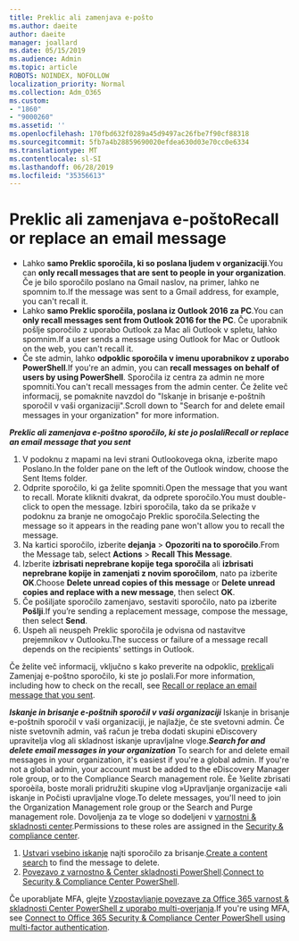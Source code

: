 ```yaml
---
title: Preklic ali zamenjava e-pošto
ms.author: daeite
author: daeite
manager: joallard
ms.date: 05/15/2019
ms.audience: Admin
ms.topic: article
ROBOTS: NOINDEX, NOFOLLOW
localization_priority: Normal
ms.collection: Adm_O365
ms.custom:
- "1860"
- "9000260"
ms.assetid: ''
ms.openlocfilehash: 170fbd632f0289a45d9497ac26fbe7f90cf88318
ms.sourcegitcommit: 5fb7a4b28859690020efdea630d03e70cc0e6334
ms.translationtype: MT
ms.contentlocale: sl-SI
ms.lasthandoff: 06/28/2019
ms.locfileid: "35356613"
---
```

# <a name="recall-or-replace-an-email-message"></a><span data-ttu-id="22e68-102">Preklic ali zamenjava e-pošto</span><span class="sxs-lookup"><span data-stu-id="22e68-102">Recall or replace an email message</span></span>

- <span data-ttu-id="22e68-103">Lahko **samo Preklic sporočila, ki so poslana ljudem v organizaciji**.</span><span class="sxs-lookup"><span data-stu-id="22e68-103">You can **only recall messages that are sent to people in your organization**.</span></span> <span data-ttu-id="22e68-104">Če je bilo sporočilo poslano na Gmail naslov, na primer, lahko ne spomnim to.</span><span class="sxs-lookup"><span data-stu-id="22e68-104">If the message was sent to a Gmail address, for example, you can't recall it.</span></span>
- <span data-ttu-id="22e68-105">Lahko **samo Preklic sporočila, poslana iz Outlook 2016 za PC**.</span><span class="sxs-lookup"><span data-stu-id="22e68-105">You can **only recall messages sent from Outlook 2016 for the PC**.</span></span> <span data-ttu-id="22e68-106">Če uporabnik pošlje sporočilo z uporabo Outlook za Mac ali Outlook v spletu, lahko spomnim.</span><span class="sxs-lookup"><span data-stu-id="22e68-106">If a user sends a message using Outlook for Mac or Outlook on the web, you can't recall it.</span></span>
- <span data-ttu-id="22e68-107">Če ste admin, lahko **odpoklic sporočila v imenu uporabnikov z uporabo PowerShell**.</span><span class="sxs-lookup"><span data-stu-id="22e68-107">If you're an admin, you can **recall messages on behalf of users by using PowerShell**.</span></span> <span data-ttu-id="22e68-108">Sporočila iz centra za admin ne more spomniti.</span><span class="sxs-lookup"><span data-stu-id="22e68-108">You can't recall messages from the admin center.</span></span> <span data-ttu-id="22e68-109">Če želite več informacij, se pomaknite navzdol do "Iskanje in brisanje e-poštnih sporočil v vaši organizaciji".</span><span class="sxs-lookup"><span data-stu-id="22e68-109">Scroll down to "Search for and delete email messages in your organization" for more information.</span></span>

<span data-ttu-id="22e68-110">***Preklic ali zamenjava e-poštno sporočilo, ki ste jo poslali***</span><span class="sxs-lookup"><span data-stu-id="22e68-110">***Recall or replace an email message that you sent***</span></span>

1. <span data-ttu-id="22e68-111">V podoknu z mapami na levi strani Outlookovega okna, izberite mapo Poslano.</span><span class="sxs-lookup"><span data-stu-id="22e68-111">In the folder pane on the left of the Outlook window, choose the Sent Items folder.</span></span>
2. <span data-ttu-id="22e68-112">Odprite sporočilo, ki ga želite spomniti.</span><span class="sxs-lookup"><span data-stu-id="22e68-112">Open the message that you want to recall.</span></span> <span data-ttu-id="22e68-113">Morate klikniti dvakrat, da odprete sporočilo.</span><span class="sxs-lookup"><span data-stu-id="22e68-113">You must double-click to open the message.</span></span> <span data-ttu-id="22e68-114">Izbiri sporočila, tako da se prikaže v podoknu za branje ne omogočajo Preklic sporočila.</span><span class="sxs-lookup"><span data-stu-id="22e68-114">Selecting the message so it appears in the reading pane won't allow you to recall the message.</span></span>
3. <span data-ttu-id="22e68-115">Na kartici sporočilo, izberite **dejanja** > **Opozoriti na to sporočilo**.</span><span class="sxs-lookup"><span data-stu-id="22e68-115">From the Message tab, select **Actions** > **Recall This Message**.</span></span>
4. <span data-ttu-id="22e68-116">Izberite **izbrisati neprebrane kopije tega sporočila** ali **izbrisati neprebrane kopije in zamenjati z novim sporočilom**, nato pa izberite **OK**.</span><span class="sxs-lookup"><span data-stu-id="22e68-116">Choose **Delete unread copies of this message** or **Delete unread copies and replace with a new message**, then select **OK**.</span></span>
5. <span data-ttu-id="22e68-117">Če pošiljate sporočilo zamenjavo, sestaviti sporočilo, nato pa izberite **Pošlji**.</span><span class="sxs-lookup"><span data-stu-id="22e68-117">If you’re sending a replacement message, compose the message, then select **Send**.</span></span>
6. <span data-ttu-id="22e68-118">Uspeh ali neuspeh Preklic sporočila je odvisna od nastavitve prejemnikov v Outlooku.</span><span class="sxs-lookup"><span data-stu-id="22e68-118">The success or failure of a message recall depends on the recipients' settings in Outlook.</span></span>

<span data-ttu-id="22e68-119">Če želite več informacij, vključno s kako preverite na odpoklic, [preklic](https://support.office.com/article/35027f88-d655-4554-b4f8-6c0729a723a0)ali Zamenjaj e-poštno sporočilo, ki ste jo poslali.</span><span class="sxs-lookup"><span data-stu-id="22e68-119">For more information, including how to check on the recall, see [Recall or replace an email message that you sent](https://support.office.com/article/35027f88-d655-4554-b4f8-6c0729a723a0).</span></span>

<span data-ttu-id="22e68-120">***Iskanje in brisanje e-poštnih sporočil v vaši organizaciji*** Iskanje in brisanje e-poštnih sporočil v vaši organizaciji, je najlažje, če ste svetovni admin. Če niste svetovnih admin, vaš račun je treba dodati skupini eDiscovery upravitelja vlog ali skladnost iskanje upravljalne vloge.</span><span class="sxs-lookup"><span data-stu-id="22e68-120">***Search for and delete email messages in your organization*** To search for and delete email messages in your organization, it's easiest if you're a global admin. If you're not a global admin, your account must be added to the eDiscovery Manager role group, or to the Compliance Search management role.</span></span> <span data-ttu-id="22e68-121">Èe ¾elite zbrisati sporoèila, boste morali pridružiti skupine vlog »Upravljanje organizacije «ali iskanje in Počisti upravljalne vloge.</span><span class="sxs-lookup"><span data-stu-id="22e68-121">To delete messages, you'll need to join the Organization Management role group or the Search and Purge management role.</span></span> <span data-ttu-id="22e68-122">Dovoljenja za te vloge so dodeljeni v [varnostni & skladnosti center](https://protection.office.com/).</span><span class="sxs-lookup"><span data-stu-id="22e68-122">Permissions to these roles are assigned in the [Security & compliance center](https://protection.office.com/).</span></span>

1. <span data-ttu-id="22e68-123">[Ustvari vsebino iskanje](https://docs.microsoft.com/office365/securitycompliance/content-search) najti sporočilo za brisanje.</span><span class="sxs-lookup"><span data-stu-id="22e68-123">[Create a content search](https://docs.microsoft.com/office365/securitycompliance/content-search) to find the message to delete.</span></span>
2. <span data-ttu-id="22e68-124">[Povezavo z varnostno & Center skladnosti PowerShell](https://docs.microsoft.com/powershell/exchange/office-365-scc/connect-to-scc-powershell/connect-to-scc-powershell?view=exchange-ps).</span><span class="sxs-lookup"><span data-stu-id="22e68-124">[Connect to Security & Compliance Center PowerShell](https://docs.microsoft.com/powershell/exchange/office-365-scc/connect-to-scc-powershell/connect-to-scc-powershell?view=exchange-ps).</span></span> 

<span data-ttu-id="22e68-125">Če uporabljate MFA, glejte [Vzpostavljanje povezave za Office 365 varnost & skladnosti Center PowerShell z uporabo multi-overjanja](https://docs.microsoft.com/powershell/exchange/office-365-scc/connect-to-scc-powershell/mfa-connect-to-scc-powershell?view=exchange-ps).</span><span class="sxs-lookup"><span data-stu-id="22e68-125">If you're using MFA, see [Connect to Office 365 Security & Compliance Center PowerShell using multi-factor authentication](https://docs.microsoft.com/powershell/exchange/office-365-scc/connect-to-scc-powershell/mfa-connect-to-scc-powershell?view=exchange-ps).</span></span> 
